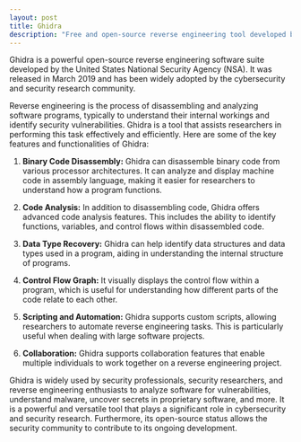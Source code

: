 ```yaml
---
layout: post
title: Ghidra
description: "Free and open-source reverse engineering tool developed by the United States National Security Agency."
---
```


Ghidra is a powerful open-source reverse engineering software suite developed by the United States National Security Agency (NSA). It was released in March 2019 and has been widely adopted by the cybersecurity and security research community.

Reverse engineering is the process of disassembling and analyzing software programs, typically to understand their internal workings and identify security vulnerabilities. Ghidra is a tool that assists researchers in performing this task effectively and efficiently. Here are some of the key features and functionalities of Ghidra:

1. **Binary Code Disassembly:** Ghidra can disassemble binary code from various processor architectures. It can analyze and display machine code in assembly language, making it easier for researchers to understand how a program functions.

2. **Code Analysis:** In addition to disassembling code, Ghidra offers advanced code analysis features. This includes the ability to identify functions, variables, and control flows within disassembled code.

3. **Data Type Recovery:** Ghidra can help identify data structures and data types used in a program, aiding in understanding the internal structure of programs.

4. **Control Flow Graph:** It visually displays the control flow within a program, which is useful for understanding how different parts of the code relate to each other.

5. **Scripting and Automation:** Ghidra supports custom scripts, allowing researchers to automate reverse engineering tasks. This is particularly useful when dealing with large software projects.

6. **Collaboration:** Ghidra supports collaboration features that enable multiple individuals to work together on a reverse engineering project.

Ghidra is widely used by security professionals, security researchers, and reverse engineering enthusiasts to analyze software for vulnerabilities, understand malware, uncover secrets in proprietary software, and more. It is a powerful and versatile tool that plays a significant role in cybersecurity and security research. Furthermore, its open-source status allows the security community to contribute to its ongoing development.